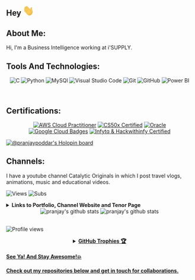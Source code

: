 <h2>Hey <img src="https://raw.githubusercontent.com/ABSphreak/ABSphreak/master/gifs/Hi.gif" width="30"></h2>
  
<h2>About Me:</h2>
<p>Hi, I'm a Business Intelligence working at i'SUPPLY.</p>

<h2>Tools And Technologies:</h2>
<p align="center">
<img alt="C" src="https://img.shields.io/badge/C-00599C?style=for-the-badge&logo=c&logoColor=white"/>
<img alt="Python" src="https://img.shields.io/badge/python-%2314354C.svg?&style=for-the-badge&logo=python&logoColor=white"/> 
<img alt="MySQl" src="https://img.shields.io/badge/mysql-%2300f.svg?style=for-the-badge&logo=mysql&logoColor=white"/>
<img alt="Visual Studio Code" src="https://img.shields.io/badge/VisualStudioCode-0078d7.svg?&style=for-the-badge&logo=visual-studio-code&logoColor=white"/>
<img alt="Git" src="https://img.shields.io/badge/git-%23F05033.svg?&style=for-the-badge&logo=git&logoColor=white"/> 
<img alt="GitHub" src="https://img.shields.io/badge/github-%23121011.svg?&style=for-the-badge&logo=github&logoColor=white"/>
 <img alt="Power BI" src="[https://img.shields.io/badge/github-%23121011.svg?&style=for-the-badge&logo=github&logoColor=white](https://upload.wikimedia.org/wikipedia/commons/c/cf/New_Power_BI_Logo.svg)"/>
 </p>
 <br>
 
<h2>Certifications:</h2>
<p align="center">
<a href="https://www.credly.com/badges/43dfa67a-d420-4a18-8959-1df257330546?source=linked_in_profile"><img alt="AWS Cloud Practitioner" src="https://img.shields.io/badge/AWS Cloud Practitioner Certified-E95420?style=for-the-badge&logo=ubuntu&logoColor=white" /></a>
<a href="https://drive.google.com/file/d/1aJRhrBRBZsNlefoPb3p4dRIXKE6GPQLZ/view?usp=sharing"><img alt="CS50x Certified" src="https://img.shields.io/badge/CS50x Certified-0078D6?style=for-the-badge&logo=ubuntu&logoColor=white" /></a>
 <a href="https://drive.google.com/file/d/1leUr6SneN8RYZ2bqmM8odZmGX8IYbMh0/view?usp=sharing"><img alt="Oracle" src="https://img.shields.io/badge/Oracle Database-010101?style=for-the-badge&logo=ubuntu&logoColor=white" /></a>
 <a href="https://www.cloudskillsboost.google/public_profiles/b65c844e-db7a-4027-b7ee-1fef7d372144"><img alt="Google Cloud Badges" src="https://img.shields.io/badge/Google Cloud Badges-0078D6?style=for-the-badge&logo=ubuntu&logoColor=white" /></a>
 <a href="https://drive.google.com/file/d/1xFjLSbnnaAwbPTr4RFLgF7zAzI62NhTI/view?usp=sharing"><img alt="Infytq & Hackwithinfy Certified" src="https://img.shields.io/badge/Infytq Certified & Hackwithinfy Qualified-23FF9900?style=for-the-badge&logo=ubuntu&logoColor=white" /></a>

[![@pranjaypoddar's Holopin board](https://holopin.me/pranjaypoddar)](https://holopin.io/@pranjaypoddar)

<h2>Channels:</h2>
<p>I have a youtube channel Catalytic Originals in which I post travel vlogs, animations, music and educational videos.</p> 

![Views](https://img.shields.io/youtube/channel/views/UC7Pmr_UD715nTsNO9mmYQow?style=social) ![Subs](https://img.shields.io/youtube/channel/subscribers/UC7Pmr_UD715nTsNO9mmYQow?style=social)

 <details>
 <summary><strong>Links to Portfolio, Channel Website and Tenor Page</strong></summary>
 <p><a href="https://pranjaypoddar.live/">Portfolio</a></p>
 <p><a href="https://pranjay-poddar.github.io/catalytic_originals/">Catalytic Original Website</a></p>
 <p><a href="https://tenor.com/official/pranjay_poddar">Official Tenor Page</a></p>
</details>

<div align="center">
<img height="200px" width="380px" src="https://github-readme-stats.vercel.app/api?username=pranjay-poddar&show_icons=true&count_private=true&title_color=ff0087&bg_color=fafbfc00&text_color=a2a2a2" alt="pranjay's github stats" />
 
<!--   <img  height="210px" src="https://github-readme-stats.vercel.app/api/top-langs/?username=pranjay-poddar&title_color=ff0087&bg_color=fafbfc00&text_color=35b5ff" alt="pranjay's most languages used stats" /> -->

<img height="200px" width="380px" src="https://github-readme-streak-stats.herokuapp.com?user=pranjay-poddar&hide_border=true&date_format=M%20j%5B%2C%20Y%5D&background=DDDDDD" alt="pranjay's github stats" />
 </div>

<br>

![Profile views](https://komarev.com/ghpvc/?username=pranjay-poddar&title_color=ff0087&label_color=000000&style=flat-square&label=WELCOME+DEVELOPERS+COUNT)<a href="https://www.linkedin.com/in/pranjay-poddar/" target="_blank" rel="nofollow">
 

  <details align="center">
 <summary><strong>GitHub Trophies 🏆</strong></summary>
 <p align="center"><img src="https://github-profile-trophy.vercel.app/?username=pranjay-poddar&column=4&margin-w=5&margin-h=5&theme=darkhub"></p>
</details>


 
<h4>See Ya! And Stay Awesome!💥</h4>
<h4>Check out my repositories below and get in touch for collaborations.</h4>
